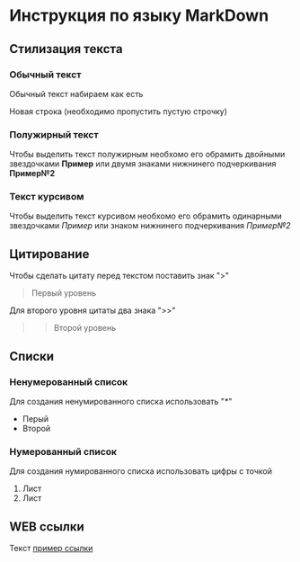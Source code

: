  # Инструкция по языку MarkDown

 ## Стилизация текста

 ### Обычный текст

 Обычный текст набираем как есть

 Новая строка (необходимо пропустить пустую строчку)

  ### Полужирный текст
 
 Чтобы выделить текст полужирным необхомо его обрамить двойными звездочками **Пример** или двумя знаками нижнинего подчеркивания __Пример№2__

  ### Текст курсивом

 Чтобы выделить текст курсивом необхомо его обрамить одинарными звездочками *Пример* или знаком нижнинего подчеркивания _Пример№2_

## Цитирование 

Чтобы сделать цитату перед текстом поставить знак ">"
>Первый уровень

Для второго уровня цитаты два знака ">>"
>>Второй уровень

## Списки

### Ненумерованный список
Для создания ненумированного списка использовать "*"
* Перый
* Второй

### Нумерованный список
Для создания нумированного списка использовать цифры с точкой
1. Лист
2. Лист 

## WEB ссылки
Текст [пример ссылки](http.yandex.ru "Всплывающая подсказка")
